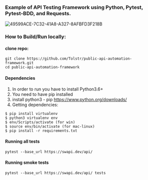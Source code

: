 ### Example of API Testing Framework using Python, Pytest, Pytest-BDD, and Requests.

![49599ACE-7C32-41A8-A327-8AFBFD3F218B](https://user-images.githubusercontent.com/10586980/129997542-7facdc6a-d2bb-44a2-beea-b5b7f106fcaa.GIF)

### How to Build/Run locally:
#### clone repo:
```
git clone https://github.com/Tolstr/public-api-automation-framework.git
cd public-api-automation-framework
```
#### Dependencies 
1. In order to run you have to install Python3.6+
2. You need to have pip installed
3. install python3 - pip  https://www.python.org/downloads/
4. Getting dependencies:
```
$ pip install virtualenv
$ python3 virtualenv env
$ env/Scripts/activate (for win)
$ source env/bin/activate (for mac-linux)
$ pip install -r requirements.txt
```
#### Running all tests
```
pytest --base_url https://swapi.dev/api/

```
#### Running smoke tests
```
pytest --base_url https://swapi.dev/api/ tests

```
